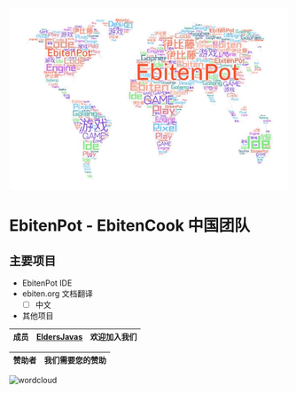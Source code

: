 ![wordcloud](https://github.com/EbitenPot/.github/blob/main/images/cloud.jpg)

# EbitenPot - EbitenCook 中国团队

## 主要项目

- EbitenPot IDE
- ebiten.org 文档翻译
    - [ ] 中文
- 其他项目

成员 | [EldersJavas](https://github.com/EldersJavas) | 欢迎加入我们
:-: | :-: | :-:


赞助者 | 我们需要您的赞助
:-: | :-:


![wordcloud](https://discordapp.com/api/guilds/926730113125605396/widget.png?style=banner2)
